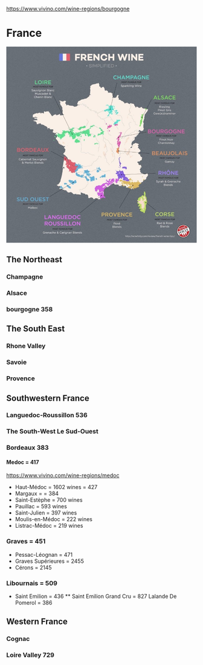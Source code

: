https://www.vivino.com/wine-regions/bourgogne
# France

![Alt text](930028508ca5-french-wine-region-wine-folly[1].jpg "a title")
## The Northeast
### Champagne
### Alsace
### bourgogne 358

## The South East
### Rhone Valley
### Savoie
### Provence

## Southwestern France
### Languedoc-Roussillon 536
### The South-West Le Sud-Ouest
### Bordeaux 383
#### Medoc = 417
https://www.vivino.com/wine-regions/medoc
* Haut-Médoc = 1602 wines = 427
* Margaux =  = 384
* Saint-Estèphe = 700 wines
* Pauillac = 593 wines
* Saint-Julien = 397 wines
* Moulis-en-Médoc = 222 wines
* Listrac-Médoc = 219 wines
### Graves = 451
* Pessac-Léognan = 471
* Graves Supérieures = 2455
* Cérons = 2145
### Libournais = 509
* Saint Emilion = 436
** Saint Emilion Grand Cru = 827
Lalande  De Pomerol = 386

## Western France
### Cognac
### Loire Valley 729










